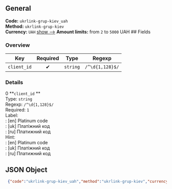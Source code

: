 ## General 
**Code:** `ukrlink-grup-kiev_uah`  
**Method:** `ukrlink-grup-kiev`  
**Currency:** `UAH` [show -->]() 
**Amount limits:** from `2`  to `5000`  UAH ## Fields 
### Overview 
|Key|Required|Type|Regexp| 
|:---:|:---:|:---:|:---:| 
|`client_id` |✔ |`string` |`/^\d{1,128}$/` | 
 
### Details 
0 **`client_id` **  
Type: `string`  
Regexp: `/^\d{1,128}$/`  
Required: `1`  
Label:  
: [en] Platinum code  
: [uk] Платіжний код  
: [ru] Платижний код  
Hint:  
: [en] Platinum code  
: [uk] Платіжний код  
: [ru] Платижний код  
## JSON Object 
```json
 {"code":"ukrlink-grup-kiev_uah","method":"ukrlink-grup-kiev","currency":"UAH","fields":[{"key":"client_id","type":"string","label":{"en":"Platinum code","uk":"\u041f\u043b\u0430\u0442\u0456\u0436\u043d\u0438\u0439 \u043a\u043e\u0434","ru":"\u041f\u043b\u0430\u0442\u0438\u0436\u043d\u0438\u0439 \u043a\u043e\u0434"},"regexp":"\/^\\d{1,128}$\/","required":true,"position":1,"hint":{"en":"Platinum code","uk":"\u041f\u043b\u0430\u0442\u0456\u0436\u043d\u0438\u0439 \u043a\u043e\u0434","ru":"\u041f\u043b\u0430\u0442\u0438\u0436\u043d\u0438\u0439 \u043a\u043e\u0434"},"example":"420174"}],"amount_min":2,"amount_max":5000}```  
